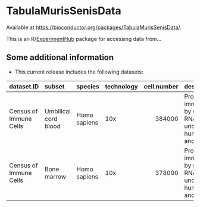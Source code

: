 <!-- badges: start -->
<!-- badges: end -->

TabulaMurisSenisData
====================

Available at
<a href="https://bioconductor.org/packages/TabulaMurisSenisData/" class="uri">https://bioconductor.org/packages/TabulaMurisSenisData/</a>.

This is an
R/[ExperimentHub](https://bioconductor.org/packages/release/bioc/html/ExperimentHub.html)
package for accessing data from…

Some additional information
---------------------------

-   This current release includes the following datasets:

<table>
<colgroup>
<col style="width: 13%" />
<col style="width: 12%" />
<col style="width: 7%" />
<col style="width: 6%" />
<col style="width: 6%" />
<col style="width: 53%" />
</colgroup>
<thead>
<tr class="header">
<th style="text-align: left;">dataset.ID</th>
<th style="text-align: left;">subset</th>
<th style="text-align: left;">species</th>
<th style="text-align: left;">technology</th>
<th style="text-align: right;">cell.number</th>
<th style="text-align: left;">description</th>
</tr>
</thead>
<tbody>
<tr class="odd">
<td style="text-align: left;">Census of Immune Cells</td>
<td style="text-align: left;">Umbilical cord blood</td>
<td style="text-align: left;">Homo sapiens</td>
<td style="text-align: left;">10x</td>
<td style="text-align: right;">384000</td>
<td style="text-align: left;">Profiling of immunocytes by single cell RNA-seq for understanding human health and disease.</td>
</tr>
<tr class="even">
<td style="text-align: left;">Census of Immune Cells</td>
<td style="text-align: left;">Bone marrow</td>
<td style="text-align: left;">Homo sapiens</td>
<td style="text-align: left;">10x</td>
<td style="text-align: right;">378000</td>
<td style="text-align: left;">Profiling of immunocytes by single cell RNA-seq for understanding human health and disease.</td>
</tr>
</tbody>
</table>

